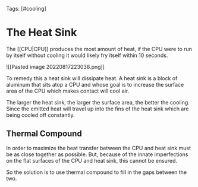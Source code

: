 Tags: [#cooling]

# The Heat Sink

The [[CPU|CPU]] produces the most amount of heat, if the CPU were to run by itself without cooling it would likely fry itself within 10 seconds.

![[Pasted image 20220817223038.png]]

To remedy this a heat sink will dissipate heat. A heat sink is a block of aluminum that sits atop a CPU and whose goal is to increase the surface area of the CPU which makes contact will cool air.

The larger the heat sink, the larger the surface area, the better the cooling. Since the emitted heat will travel up into the fins of the heat sink which are being cooled off constantly.

## Thermal Compound

In order to maximize the heat transfer between the CPU and heat sink must be as close together as possible. But, because of the innate imperfections on the flat surfaces of the CPU and heat sink, this cannot be ensured.

So the solution is to use thermal compound to fill in the gaps between the two.
